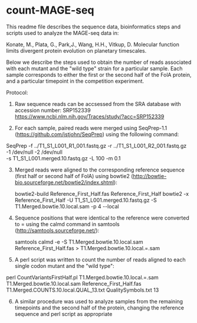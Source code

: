 # count-MAGE-seq

This readme file describes the  sequence data, bioinformatics steps and scripts used to analyze the MAGE-seq data in:

Konate, M., Plata, G., Park,J., Wang, H.H., Vitkup, D. Molecular function limits divergent protein evolution on planetary timescales.

Below we describe the steps used to obtain the number of reads associated with each mutant and the "wild type" strain for 
a particular sample. Each sample corresponds to either the first or the second half of the FolA protein, and a particular 
timepoint in the competition experiment.

Protocol:

1. Raw sequence reads can be accsessed from the SRA database with accession number: SRP152339 
   https://www.ncbi.nlm.nih.gov/Traces/study/?acc=SRP152339
   
2. For each sample, paired reads were merged using SeqPrep-1.1 (https://github.com/jstjohn/SeqPrep) using the following command:
  
  SeqPrep -f ../T1_S1_L001_R1_001.fastq.gz -r ../T1_S1_L001_R2_001.fastq.gz -1 /dev/null -2 /dev/null \
  -s T1_S1_L001.merged.10.fastq.gz -L 100 -m 0.1
  
3. Merged reads were aligned to the corresponding reference sequence (first half or second half of FolA) using bowtie2
   (http://bowtie-bio.sourceforge.net/bowtie2/index.shtml):
   
   bowtie2-build Reference_First_Half.fas Reference_First_Half
   bowtie2 -x Reference_First_Half -U T1_S1_L001.merged.10.fastq.gz -S T1.Merged.bowtie.10.local.sam -p 4 --local
   
4. Sequence positions that were identical to the reference were converted to = using the calmd command in samtools
   (http://samtools.sourceforge.net/):
   
   samtools calmd -e -S T1.Merged.bowtie.10.local.sam Reference_First_Half.fas > T1.Merged.bowtie.10.local.=.sam

5. A perl script was written to count the number of reads aligned to each single codon mutant and the "wild type":

  perl CountVariantsFirstHalf.pl T1.Merged.bowtie.10.local.=.sam T1.Merged.bowtie.10.local.sam Reference_First_Half.fas \
  T1.Merged.COUNTS.10.local.QUAL_13.txt QualitySymbols.txt 13
  

6. A similar procedure was used to analyze samples from the remaining timepoints and the second half of the protein, 
   changing the reference sequence and perl script as appropriate
   
